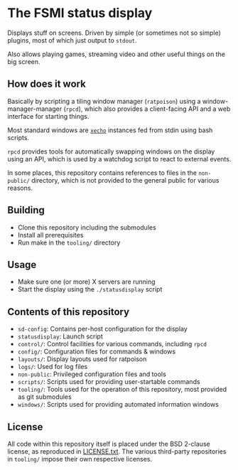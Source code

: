 # The FSMI status display
Displays stuff on screens. Driven by simple (or sometimes not so simple)
plugins, most of which just output to `stdout`.

Also allows playing games, streaming video and other useful things on the big
screen.

## How does it work
Basically by scripting a tiling window manager (`ratpoison`) using a window-manager-manager
(`rpcd`), which also provides a client-facing API and a web interface for starting things.

Most standard windows are [`xecho`](https://github.com/cbdevnet/xecho) instances fed from
stdin using bash scripts.

`rpcd` provides tools for automatically swapping windows on the display using an API,
which is used by a watchdog script to react to external events.

In some places, this repository contains references to files in the `non-public/` directory,
which is not provided to the general public for various reasons.

## Building
* Clone this repository including the submodules
* Install all prerequisites
* Run make in the `tooling/` directory

## Usage
* Make sure one (or more) X servers are running
* Start the display using the `./statusdisplay` script

## Contents of this repository

* `sd-config`: Contains per-host configuration for the display
* `statusdisplay`: Launch script
* `control/`: Control facilities for various commands, including `rpcd`
* `config/`: Configuration files for commands & windows
* `layouts/`: Display layouts used for ratpoison
* `logs/`: Used for log files
* `non-public`: Privileged configuration files and tools
* `scripts/`: Scripts used for providing user-startable commands
* `tooling/`: Tools used for the operation of this repository, most provided as git submodules
* `windows/`: Scripts used for providing automated information windows

## License
All code within this repository itself is placed under the BSD 2-clause license, as reproduced
in [LICENSE.txt](LICENSE.txt). The various third-party repositories in `tooling/` impose their
own respective licenses.
